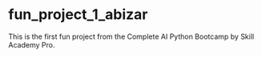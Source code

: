 # fun_project_1_abizar
This is the first fun project from the Complete AI Python Bootcamp by Skill Academy Pro.
